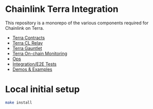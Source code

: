 # Chainlink Terra Integration

This repository is a monorepo of the various components required for Chainlink on Terra.

- [Terra Contracts](../contracts)
- [Terra CL Relay](../pkg/terra)
- [Terra Gauntlet](../packages-ts)
- [Terra On-chain Monitoring](../pkg/monitoring)
- [Ops](../ops)
- [Integration/E2E Tests](../tests/e2e)
- [Demos & Examples](../examples)

# Local initial setup

```bash
make install
```
